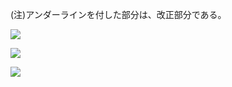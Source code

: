 (注)アンダーラインを付した部分は、改正部分である。

![](https://www.nta.go.jp/tmp/87a91d35-217d-4ae6-8b9f-7e30d66e7881/images/9f7cbb50ad8e92beafeeca9a16e0ebad6dc7eabe3fd28bd9920028c60f30478f.jpg)

![](https://www.nta.go.jp/tmp/87a91d35-217d-4ae6-8b9f-7e30d66e7881/images/9cc3ba77c040e4904b0de6fe687e14fb5286aa9be2cfe6c765563cbe04de9705.jpg)

![](https://www.nta.go.jp/tmp/87a91d35-217d-4ae6-8b9f-7e30d66e7881/images/06a4423ed6c771535fc42f00f3433ec3668a2918a36598eb521314cee990591b.jpg)